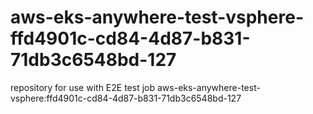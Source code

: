# aws-eks-anywhere-test-vsphere-ffd4901c-cd84-4d87-b831-71db3c6548bd-127
repository for use with E2E test job aws-eks-anywhere-test-vsphere:ffd4901c-cd84-4d87-b831-71db3c6548bd-127
